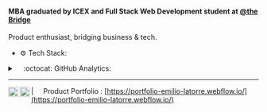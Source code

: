 #### MBA graduated by ICEX and Full Stack Web Development student at [@the Bridge](https://www.thebridge.tech/)
Product enthusiast, bridging business & tech.<br>
- ⚙️ Tech Stack: &nbsp; <code><img height="15" src="https://skillicons.dev/icons?i=js"></code>
<code><img height="15" src="https://skillicons.dev/icons?i=html"></code>
<code><img height="15" src="https://skillicons.dev/icons?i=css"></code>
<code><img height="15" src="https://skillicons.dev/icons?i=firebase"></code>
<code><img height="15" src="https://skillicons.dev/icons?i=nodejs"></code>
<code><img height="15" src="https://skillicons.dev/icons?i=react"></code>
<code><img height="15" src="https://skillicons.dev/icons?i=sqlite"></code>
<code><img height="15" src="https://skillicons.dev/icons?i=mongodb"></code>
<code><img height="15" src="https://skillicons.dev/icons?i=figma"></code>
<code><img height="15" src="https://skillicons.dev/icons?i=webflow"></code>
<code><img height="15" src="https://skillicons.dev/icons?i=wordpress"></code>
<details>
<summary>&nbsp;&nbsp;&nbsp; :octocat: GitHub Analytics:</summary>
<br />
<p align="left">
<a href="https://github.com/emiliolatorre">
  <img height="120em" src="https://github-readme-stats-eight-theta.vercel.app/api?username=emiliolatorre&show_icons=true&theme=algolia&include_all_commits=true&count_private=true"/>
  <img height="120em" src="https://github-readme-stats-eight-theta.vercel.app/api/top-langs/?username=emiliolatorre&layout=compact&langs_count=8&theme=algolia"/>
</a>
</p>
</details>

----

<a href="https://linkedin.com/in/emiliolatorre">
  <img align="left" alt="Emilio's LinkedIn" width="20px" src="https://i.sstatic.net/gVE0j.png" />
</a>
<a href="mailto: emiliolatorreguerra@gmail.com">
  <img align="left" alt="Emilio's Email" width="20px" src="https://simpleicons.now.sh/gmail/495f7e" />
</a>

|
&nbsp;&nbsp;&nbsp; Product Portfolio : [https://portfolio-emilio-latorre.webflow.io/](https://portfolio-emilio-latorre.webflow.io/) &nbsp;&nbsp;&nbsp;

<!--  
### Hello there 👋

#### A Product enthusiast with digital business background, currently studying Full-Stack

Full-Stack Web Development at [The Bridge](https://www.thebridge.tech/);<br>

<details>
<summary>⚙️ Tech Stack</summary>
<br />
<div align="left">
  
[![My Skills](https://skillicons.dev/icons?i=js,html,css,figma,webflow,wordpress,)](https://skillicons.dev)

</div>
</details>

<details>
<summary>:octocat: &nbsp;GitHub Analytics</summary>
<br />
<p align="left">
<a href="https://github.com/emiliolatorre">
  <img height="150em" src="https://github-readme-stats-eight-theta.vercel.app/api?username=emiliolatorre&show_icons=true&theme=algolia&include_all_commits=true&count_private=true"/>
  <img height="150em" src="https://github-readme-stats-eight-theta.vercel.app/api/top-langs/?username=emiliolatorre&layout=compact&langs_count=8&theme=algolia"/>
</a>
</p>
</details>


----

<a href="https://linkedin.com/in/emiliolatorre">
  <img align="left" alt="Emilio's LinkedIn" width="20px" src="https://simpleicons.now.sh/linkedin/495f7e" />
</a>
<a href="mailto: emiliolatorreguerra@gmail.com">
  <img align="left" alt="Emilio's Email" width="20px" src="https://simpleicons.now.sh/gmail/495f7e" />
</a>

| 
&nbsp;&nbsp;&nbsp; Product Portfolio : [https://moer.tel](https://moer.tel) &nbsp;&nbsp;&nbsp;
[![My Skills](https://skillicons.dev/icons?i=js,html,css,figma,webflow,wordpress,)](https://skillicons.dev)
### :octocat: &nbsp;GitHub Analytics
-->
